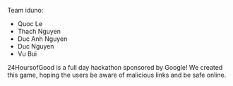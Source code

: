 Team iduno:

* Quoc Le
* Thach Nguyen
* Duc Anh Nguyen
* Duc Nguyen
* Vu Bui

24HoursofGood is a full day hackathon sponsored by Google! We created this game, hoping the users be aware of malicious links and be safe online.
